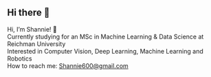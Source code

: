 ## Hi there 👋

Hi, I’m Shannie! 👋 <br>
Currently studying for an MSc in Machine Learning & Data Science at Reichman University  
Interested in Computer Vision, Deep Learning, Machine Learning and Robotics  
How to reach me: Shannie600@gmail.com

<!--
**ShannieChacham/ShannieChacham** is a ✨ _special_ ✨ repository because its `README.md` (this file) appears on your GitHub profile.

Here are some ideas to get you started:

- 🔭 I’m currently working on ...
- 🌱 I’m currently learning ...
- 👯 I’m looking to collaborate on ...
- 🤔 I’m looking for help with ...
- 💬 Ask me about ...
- 📫 How to reach me: ...
- 😄 Pronouns: ...
- ⚡ Fun fact: ...
-->
